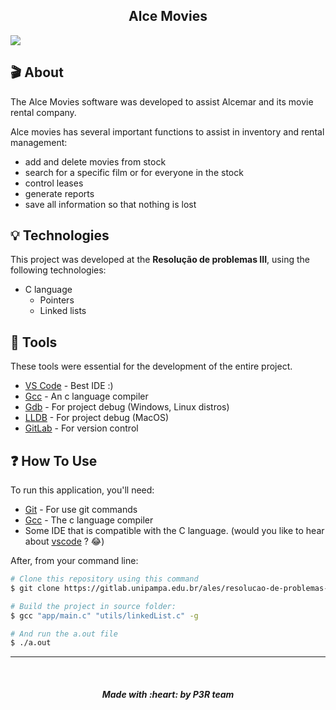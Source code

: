 <h2 align="center">
  Alce Movies
</h2>

![](https://images-wixmp-ed30a86b8c4ca887773594c2.wixmp.com/f/c9ba8160-339f-4846-9baa-487c1bdb002a/d1aixab-6d4090f9-c149-46e0-b1de-dcad491c5c98.jpg?token=eyJ0eXAiOiJKV1QiLCJhbGciOiJIUzI1NiJ9.eyJzdWIiOiJ1cm46YXBwOiIsImlzcyI6InVybjphcHA6Iiwib2JqIjpbW3sicGF0aCI6IlwvZlwvYzliYTgxNjAtMzM5Zi00ODQ2LTliYWEtNDg3YzFiZGIwMDJhXC9kMWFpeGFiLTZkNDA5MGY5LWMxNDktNDZlMC1iMWRlLWRjYWQ0OTFjNWM5OC5qcGcifV1dLCJhdWQiOlsidXJuOnNlcnZpY2U6ZmlsZS5kb3dubG9hZCJdfQ.yBCd3tGcHomOfnGEOjFmumoDzxoC7c49twfLPbqzDW0)

## :clapper: About

The Alce Movies software was developed to assist Alcemar and its movie rental company.

Alce movies has several important functions to assist in inventory and rental management:

- add and delete movies from stock
- search for a specific film or for everyone in the stock
- control leases
- generate reports
- save all information so that nothing is lost


## :bulb: Technologies

This project was developed at the **Resolução de problemas III**, using the following technologies:

- C language
    - Pointers
    - Linked lists


## :wrench: Tools

These tools were essential for the development of the entire project.

- [VS Code][vc] - Best IDE :)
- [Gcc](https://gcc.gnu.org) - An c language compiler
- [Gdb](https://www.gnu.org/software/gdb/) - For project debug (Windows, Linux distros)
- [LLDB](http://lldb.llvm.org) - For project debug (MacOS)
- [GitLab](https://gitlab.unipampa.edu.br) - For version control


## :question: How To Use

To run this application, you'll need:

- [Git](https://git-scm.com) - For use git commands
- [Gcc](https://gcc.gnu.org) - The c language compiler
- Some IDE that is compatible with the C language. (would you like to hear about [vscode][vc] ? :joy:)

[vc]: https://code.visualstudio.com/

After, from your command line:

```bash
# Clone this repository using this command
$ git clone https://gitlab.unipampa.edu.br/ales/resolucao-de-problemas-iii-2020.1/grupo-07.git

# Build the project in source folder:
$ gcc "app/main.c" "utils/linkedList.c" -g

# And run the a.out file
$ ./a.out


```

---

<br />
<h5 align="center">
Made with :heart: by P3R team
</h5>

